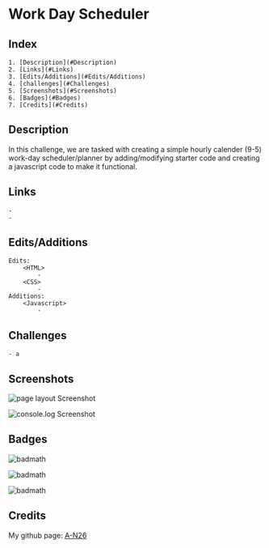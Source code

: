 # Work Day Scheduler

## Index

    1. [Description](#Description)
    2. [Links](#Links)
    3. [Edits/Additions](#Edits/Additions)
    4. [challenges](#Challenges)
    5. [Screenshots](#Screenshots)
    6. [Badges](#Badges)
    7. [Credits](#Credits)

## Description

In this challenge, we are tasked with creating a simple hourly calender (9-5) work-day scheduler/planner by adding/modifying starter code and creating a javascript code to make it functional.

## Links

    -
    -

## Edits/Additions

    Edits:
        <HTML>
            -
        <CSS>
            -
    Additions:
        <Javascript>
            -

## Challenges

    - a

## Screenshots

![page layout Screenshot]()

![console.log Screenshot]()

## Badges

![badmath](https://img.shields.io/badge/HTML-239120?style=for-the-badge&logo=html5&logoColor=white)

![badmath](https://img.shields.io/badge/CSS-Style-blue)

![badmath](https://img.shields.io/badge/JS-JavaScript-yellow)

## Credits

My github page: [A-N26](https://github.com/A-N26)
